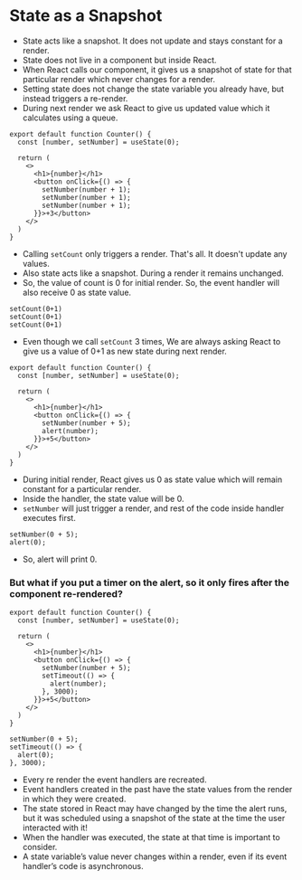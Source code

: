 # State as a Snapshot

- State acts like a snapshot. It does not update and stays constant for a render.
- State does not live in a component but inside React.
- When React calls our component, it gives us a snapshot of state for that particular render which never changes for a render.
- Setting state does not change the state variable you already have, but instead triggers a re-render.
- During next render we ask React to give us updated value which it calculates using a queue.



```tsx
export default function Counter() {
  const [number, setNumber] = useState(0);

  return (
    <>
      <h1>{number}</h1>
      <button onClick={() => {
        setNumber(number + 1);
        setNumber(number + 1);
        setNumber(number + 1);
      }}>+3</button>
    </>
  )
}

```

- Calling `setCount` only triggers a render. That's all. It doesn't update any values.
- Also state acts like a snapshot. During a render it remains unchanged.
- So, the value of count is 0 for initial render. So, the event handler will also receive 0 as state value.

```
setCount(0+1)
setCount(0+1)
setCount(0+1)
```
- Even though we call `setCount` 3 times, We are always asking React to give us a value of 0+1 as new state during next render.




```tsx
export default function Counter() {
  const [number, setNumber] = useState(0);

  return (
    <>
      <h1>{number}</h1>
      <button onClick={() => {
        setNumber(number + 5);
        alert(number);
      }}>+5</button>
    </>
  )
}
```

- During initial render, React gives us 0 as state value which will remain constant for a particular render.
- Inside the handler, the state value will be 0.
- `setNumber` will just trigger a render, and rest of the code inside handler executes first.

```tsx
setNumber(0 + 5);
alert(0);
```
- So, alert will print 0.


### But what if you put a timer on the alert, so it only fires after the component re-rendered?

```tsx
export default function Counter() {
  const [number, setNumber] = useState(0);

  return (
    <>
      <h1>{number}</h1>
      <button onClick={() => {
        setNumber(number + 5);
        setTimeout(() => {
          alert(number);
        }, 3000);
      }}>+5</button>
    </>
  )
}
```


```tsx
setNumber(0 + 5);
setTimeout(() => {
  alert(0);
}, 3000);
```

- Every re render the event handlers are recreated.
- Event handlers created in the past have the state values from the render in which they were created.
- The state stored in React may have changed by the time the alert runs, but it was scheduled using a snapshot of the state at the time the user interacted with it!
- When the handler was executed, the state at that time is important to consider.
- A state variable’s value never changes within a render, even if its event handler’s code is asynchronous.

